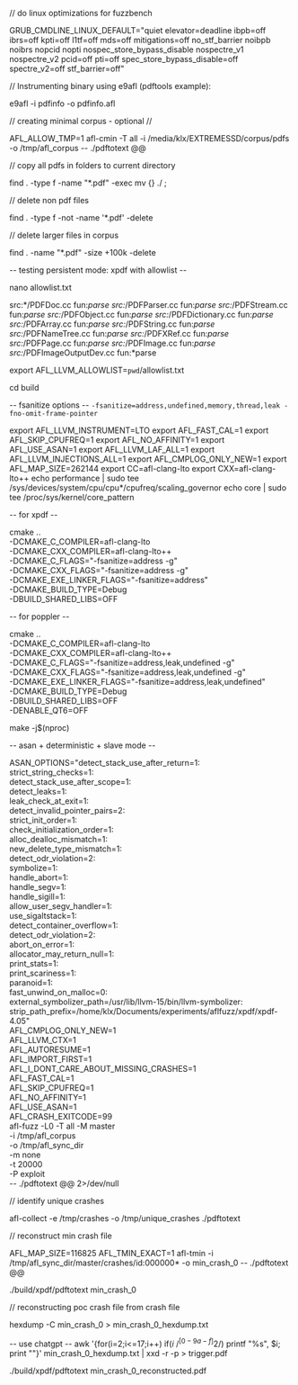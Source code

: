 // do linux optimizations for fuzzbench

GRUB_CMDLINE_LINUX_DEFAULT="quiet elevator=deadline ibpb=off ibrs=off kpti=off l1tf=off mds=off mitigations=off no_stf_barrier noibpb noibrs nopcid nopti nospec_store_bypass_disable nospectre_v1 nospectre_v2 pcid=off pti=off spec_store_bypass_disable=off spectre_v2=off stf_barrier=off"

// Instrumenting binary using e9afl (pdftools example):

e9afl -i pdfinfo -o pdfinfo.afl

// creating minimal corpus - optional //

AFL_ALLOW_TMP=1 afl-cmin -T all -i /media/klx/EXTREMESSD/corpus/pdfs -o /tmp/afl_corpus -- ./pdftotext @@

// copy all pdfs in folders to current directory

find . -type f -name "*.pdf" -exec mv {} ./ \;

// delete non pdf files

find . -type f -not -name '*.pdf' -delete

// delete larger files in corpus

find . -name "*.pdf" -size +100k -delete

-- testing persistent mode: xpdf with allowlist --

nano allowlist.txt

src:*/PDFDoc.cc
fun:*parse
src:*/PDFParser.cc
fun:*parse
src:*/PDFStream.cc
fun:*parse
src:*/PDFObject.cc
fun:*parse
src:*/PDFDictionary.cc
fun:*parse
src:*/PDFArray.cc
fun:*parse
src:*/PDFString.cc
fun:*parse
src:*/PDFNameTree.cc
fun:*parse
src:*/PDFXRef.cc
fun:*parse
src:*/PDFPage.cc
fun:*parse
src:*/PDFImage.cc
fun:*parse
src:*/PDFImageOutputDev.cc
fun:*parse

export AFL_LLVM_ALLOWLIST=`pwd`/allowlist.txt

cd build

-- fsanitize options --
`-fsanitize=address,undefined,memory,thread,leak -fno-omit-frame-pointer`

export AFL_LLVM_INSTRUMENT=LTO
export AFL_FAST_CAL=1
export AFL_SKIP_CPUFREQ=1
export AFL_NO_AFFINITY=1
export AFL_USE_ASAN=1
export AFL_LLVM_LAF_ALL=1
export AFL_LLVM_INJECTIONS_ALL=1
export AFL_CMPLOG_ONLY_NEW=1
export AFL_MAP_SIZE=262144
export CC=afl-clang-lto
export CXX=afl-clang-lto++
echo performance | sudo tee /sys/devices/system/cpu/cpu*/cpufreq/scaling_governor
echo core | sudo tee /proc/sys/kernel/core_pattern

-- for xpdf --

cmake .. \
    -DCMAKE_C_COMPILER=afl-clang-lto \
    -DCMAKE_CXX_COMPILER=afl-clang-lto++ \
    -DCMAKE_C_FLAGS="-fsanitize=address -g" \
    -DCMAKE_CXX_FLAGS="-fsanitize=address -g" \
    -DCMAKE_EXE_LINKER_FLAGS="-fsanitize=address" \
    -DCMAKE_BUILD_TYPE=Debug \
    -DBUILD_SHARED_LIBS=OFF

-- for poppler --

cmake .. \
    -DCMAKE_C_COMPILER=afl-clang-lto \
    -DCMAKE_CXX_COMPILER=afl-clang-lto++ \
    -DCMAKE_C_FLAGS="-fsanitize=address,leak,undefined -g" \
    -DCMAKE_CXX_FLAGS="-fsanitize=address,leak,undefined -g" \
    -DCMAKE_EXE_LINKER_FLAGS="-fsanitize=address,leak,undefined" \
    -DCMAKE_BUILD_TYPE=Debug \
    -DBUILD_SHARED_LIBS=OFF \
    -DENABLE_QT6=OFF

make -j$(nproc)


-- asan + deterministic + slave mode --

ASAN_OPTIONS="detect_stack_use_after_return=1:\
strict_string_checks=1:\
detect_stack_use_after_scope=1:\
detect_leaks=1:\
leak_check_at_exit=1:\
detect_invalid_pointer_pairs=2:\
strict_init_order=1:\
check_initialization_order=1:\
alloc_dealloc_mismatch=1:\
new_delete_type_mismatch=1:\
detect_odr_violation=2:\
symbolize=1:\
handle_abort=1:\
handle_segv=1:\
handle_sigill=1:\
allow_user_segv_handler=1:\
use_sigaltstack=1:\
detect_container_overflow=1:\
detect_odr_violation=2:\
abort_on_error=1:\
allocator_may_return_null=1:\
print_stats=1:\
print_scariness=1:\
paranoid=1:\
fast_unwind_on_malloc=0:\
external_symbolizer_path=/usr/lib/llvm-15/bin/llvm-symbolizer:\
strip_path_prefix=/home/klx/Documents/experiments/aflfuzz/xpdf/xpdf-4.05" \
AFL_CMPLOG_ONLY_NEW=1 \
AFL_LLVM_CTX=1 \
AFL_AUTORESUME=1 \
AFL_IMPORT_FIRST=1 \
AFL_I_DONT_CARE_ABOUT_MISSING_CRASHES=1 \
AFL_FAST_CAL=1 \
AFL_SKIP_CPUFREQ=1 \
AFL_NO_AFFINITY=1 \
AFL_USE_ASAN=1 \
AFL_CRASH_EXITCODE=99 \
afl-fuzz -L0 -T all -M master \
  -i /tmp/afl_corpus \
  -o /tmp/afl_sync_dir \
  -m none \
  -t 20000 \
  -P exploit \
  -- ./pdftotext @@ 2>/dev/null


// identify unique crashes

afl-collect -e /tmp/crashes -o /tmp/unique_crashes ./pdftotext

// reconstruct min crash file

AFL_MAP_SIZE=116825 AFL_TMIN_EXACT=1 afl-tmin -i /tmp/afl_sync_dir/master/crashes/id:000000* -o min_crash_0 -- ./pdftotext @@

./build/xpdf/pdftotext min_crash_0

// reconstructing poc crash file from crash file

hexdump -C min_crash_0 > min_crash_0_hexdump.txt

-- use chatgpt --
awk '{for(i=2;i<=17;i++) if($i ~ /^[0-9a-f]{2}$/) printf "%s", $i; print ""}' min_crash_0_hexdump.txt | xxd -r -p > trigger.pdf

./build/xpdf/pdftotext min_crash_0_reconstructed.pdf
